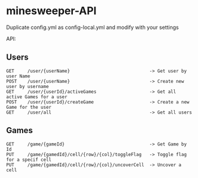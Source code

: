 # minesweeper-API

Duplicate config.yml as config-local.yml and modify with your settings

API:

## Users 
    GET     /user/{userName}                              -> Get user by user Name
    POST    /user/{userName}                              -> Create new user by username
    GET     /user/{userId}/activeGames                    -> Get all active Games for a user
    POST    /user/{userId}/createGame                     -> Create a new Game for the user
    GET     /user/all                                     -> Get all users

## Games
    GET     /game/{gameId}                                -> Get Game by Id
    PUT     /game/{gamedId}/cell/{row}/{col}/toggleFlag   -> Toggle flag for a specif cell
    PUT     /game/{gamedId}/cell/{row}/{col}/uncoverCell  -> Uncover a cell

